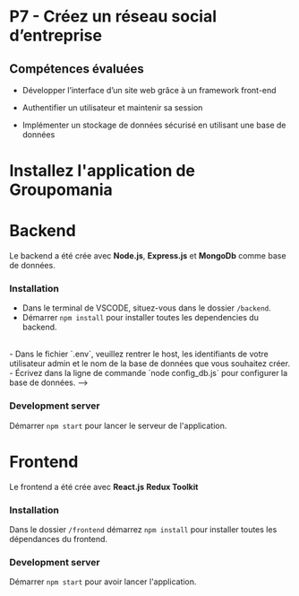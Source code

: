 # P7 - Créez un réseau social d’entreprise

## Compétences évaluées

-   Développer l’interface d’un site web grâce à un framework front-end

-   Authentifier un utilisateur et maintenir sa session

-   Implémenter un stockage de données sécurisé en utilisant une base de données

# Installez l'application de Groupomania

# Backend

Le backend a été crée avec **Node.js**, **Express.js** et **MongoDb** comme base de données.
<br />

### Installation

-   Dans le terminal de VSCODE, situez-vous dans le dossier `/backend`.
    <br />
-   Démarrer `npm install` pour installer toutes les dependencies du backend.
<br />
<!--> -   Dans le fichier `.env`, veuillez rentrer le host, les identifiants de votre utilisateur admin et le nom de la base de données que vous souhaitez créer.
-   Écrivez dans la ligne de commande `node config_db.js` pour configurer la base de données. -->

### Development server

Démarrer `npm start` pour lancer le serveur de l'application.

# Frontend

Le frontend a été crée avec **React.js** **Redux Toolkit**

### Installation

Dans le dossier `/frontend` démarrez `npm install` pour installer toutes les dépendances du frontend.

### Development server

Démarrer `npm start` pour avoir lancer l'application.

